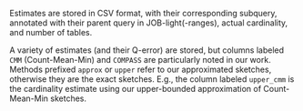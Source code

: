 Estimates are stored in CSV format, with their corresponding subquery, annotated with their parent query in JOB-light(-ranges), actual cardinality, and number of tables.

A variety of estimates (and their Q-error) are stored, but columns labeled `CMM` (Count-Mean-Min) and `COMPASS` are particularly noted in our work.
Methods prefixed `approx` or `upper` refer to our approximated sketches, otherwise they are the exact sketches.
E.g., the column labeled `upper_cmm` is the cardinality estimate using our upper-bounded approximation of Count-Mean-Min sketches.
